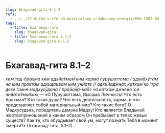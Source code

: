 ```yaml
---
slug: bhagavad-gita-8-1-2
refs:
  - ../../37-dusha-v-sferah-materialnoy-i-duhovnoy-energii/608-1982-04-14-d3-obyasnenie-ponyatij-svabhava-i-adhjatma-v-stihe-8-3-gity.md
tags:
  - title: Бхагавад-гита
    slug: bhagavad-gita
  - title: Бхагавад-гита 8.1–2
    slug: bhagavad-gita-8-1-2
---
```


# Бхагавад-гита 8.1–2

*ким̇ тад-брахма ким адхйа̄тмам̇ ким̇ карма пурушоттама / адхибхӯтам̇ ча ким̇ проктам адхидаивам̇ ким учйате // адхийаджн̃ах̣ катхам̇ ко ’тра дехе ’смин мадхусӯдана / прайа̄н̣а-ка̄ле ча катхам̇ джн̃ейо ’си нийата̄тмабхих̣* — «О Пурушоттама, Высшая Личность! Что есть Брахман? Кто такая душа? Что есть деятельность, карма, и что представляет собой материальный мир? Кто такие боги? О Мадхусудана, победитель демона Мадху! Кто является Владыкой жертвоприношений и каким образом Он пребывает в телах живых существ? Как те, кто обуздывает свой ум, могут познать Тебя в момент смерти?» (Бхагавад-гита, 8.1–2).

